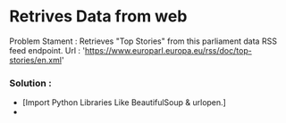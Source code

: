 # Retrives Data from web 

Problem Stament : Retrieves "Top Stories" from this parliament data RSS feed endpoint. Url : 'https://www.europarl.europa.eu/rss/doc/top-stories/en.xml'

### Solution :

- [Import Python Libraries Like BeautifulSoup & urlopen.]
- 


